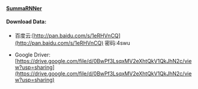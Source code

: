 #### [SummaRNNer](https://arxiv.org/pdf/1611.04230.pdf)

#### Download Data:  

+ 百度云:[http://pan.baidu.com/s/1eRHVnCQ](http://pan.baidu.com/s/1eRHVnCQ) 密码:4swu  

+ Google Driver:[https://drive.google.com/file/d/0BwPf3LsqxMV2eXhtQkV1QkJhN2c/view?usp=sharing](https://drive.google.com/file/d/0BwPf3LsqxMV2eXhtQkV1QkJhN2c/view?usp=sharing)
